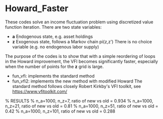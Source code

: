# Howard_Faster

These codes solve an income fluctuation problem using discretized value function iteration.
There are two state variables:
- **a** Endogenous state, e.g. asset holdings
- **z** Exogenous state, follows a Markov chain pi(z,z')
There is no choice variable (e.g. no endogenous labor supply)

The purpose of the codes is to show that with a simple reordering of loops in the Howard improvement, the VFI becomes significantly faster, especially when the number of points for the **z** grid is large.
- fun_vfi: implements the standard method
- fun_vfi2: implements the new method with modified Howard
The standard method follows closely Robert Kirkby's VFI toolkit, see https://www.vfitoolkit.com/

% RESULTS
% n_a=1000, n_z=7, ratio of new vs old = 0.934
% n_a=1000, n_z=21, ratio of new vs old = 0.81
% n_a=1000, n_z=51, ratio of new vs old = 0.42
% n_a=1000, n_z=101, ratio of new vs old = 0.288
